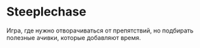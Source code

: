 # Steeplechase
Игра, где нужно отворачиваться от препятствий, но подбирать полезные ачивки, которые добавляют время.
